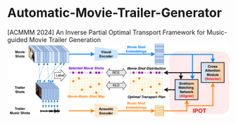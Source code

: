 # Automatic-Movie-Trailer-Generator
[ACMMM 2024] An Inverse Partial Optimal Transport Framework for Music-guided Movie Trailer Generation
![scheme](img/ipot_scheme.png)
